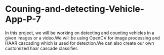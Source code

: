 # Couning-and-detecting-Vehicle-App-P-7
In this project, we will be working on detecting and counting vehicles in a given images or a video.We will be using OpenCV for image processing and HAAR cascading which is used for detection.We can also create our own customized haar cascade classifier.

